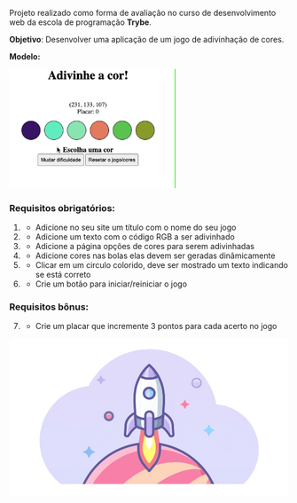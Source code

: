 Projeto realizado como forma de avaliação no curso de desenvolvimento web da escola de programação **Trybe**.

**Objetivo**: Desenvolver uma aplicação de um jogo de adivinhação de cores.

**Modelo:**

<img src="https://github.com/Alineol/Color-guess/blob/main/guess-the-color.gif" width="300"/>

### Requisitos obrigatórios:

1. - Adicione no seu site um título com o nome do seu jogo
2. - Adicione um texto com o código RGB a ser adivinhado
3. - Adicione a página opções de cores para serem adivinhadas
4. - Adicione cores nas bolas elas devem ser geradas dinâmicamente
5. - Clicar em um circulo colorido, deve ser mostrado um texto indicando se está correto
6. - Crie um botão para iniciar/reiniciar o jogo

  ### Requisitos bônus:
  
7. - Crie um placar que incremente 3 pontos para cada acerto no jogo
  
  
![my image](https://github.com/Alineol/Todo-list/blob/main/1_viMDiyH9fN7cmcM0n3qqIg.gif)
